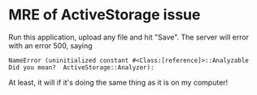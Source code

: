 # MRE of ActiveStorage issue
Run this application, upload any file and hit "Save". The server will error with an error 500, saying
```
NameError (uninitialized constant #<Class:[reference]>::Analyzable
Did you mean?  ActiveStorage::Analyzer):
```
At least, it will if it's doing the same thing as it is on my computer!